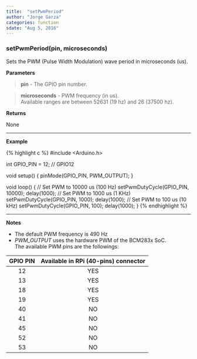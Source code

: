 ```yaml
---
title:  "setPwmPeriod"
author: "Jorge Garza"
categories: function
sdate: "Aug 5, 2016"
---
```


### setPwmPeriod(pin, microseconds)

Sets the PWM (Pulse Width Modulation) wave period in microseconds (us).

**Parameters**

> **pin** - The GPIO pin number.

> **microseconds** - PWM frequency (in us).  
Available ranges are between 52631 (19 hz) and 26 (37500 hz).

**Returns**

None

____________________

**Example**

{% highlight c %}
#include <Arduino.h>

int GPIO_PIN = 12; // GPIO12

void setup() {
	pinMode(GPIO_PIN, PWM_OUTPUT);
}

void loop() {
	// Set PWM to 10000 us (100 Hz)
	setPwmDutyCycle(GPIO_PIN, 10000); 
	delay(1000);
	// Set PWM to 1000 us (1 KHz)
	setPwmDutyCycle(GPIO_PIN, 1000); 
	delay(1000);
	// Set PWM to 100 us (10 kHz)
	setPwmDutyCycle(GPIO_PIN, 100); 
	delay(1000);
}
{% endhighlight %}

____________________

**Notes**

- The default PWM frequency is 490 Hz
- *PWM_OUTPUT* uses the hardware PWM of the BCM283x SoC.  
The available PWM pins are the followings:

| GPIO PIN | Available in RPi (40-pins) connector |
|:------:|:-----------:|
|   12   |		YES |
|   13   |		YES |
|   18   | 		YES |
|   19	 |		YES |
|   40	 |		NO  |
|   41	 |		NO  |
|   45   | 		NO  |
|   52   | 		NO  |
|   53   | 		NO  |




